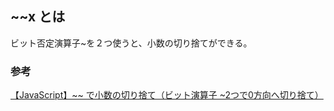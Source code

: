 ## ~~x とは

ビット否定演算子~を２つ使うと、小数の切り捨てができる。

### 参考
[【JavaScript】~~ で小数の切り捨て（ビット演算子 ~2つで0方向へ切り捨て）](https://www.softel.co.jp/blogs/tech/archives/3049)